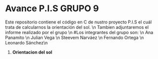 # Avance P.I.S GRUPO 9
Este repositorio contiene el código en C de nustro proyecto P.I.S el cuál trata de calcularnos la orientación del sol. \n
Tambien adjuntaremos el informe realizado por el grupo \n
#Los integrantes del grupo son: \n
Ana Panamito \n
Julian Vega \n
Steevem Narváez \n
Fernando Ortega \n
Leonardo Sánchez\n
1. **Orientacion del sol**

